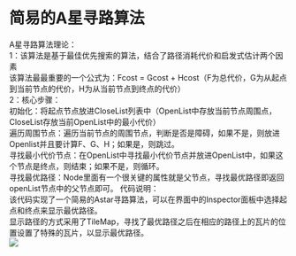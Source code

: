 # 简易的A星寻路算法  
  A星寻路算法理论：  
  1：该算法是基于最佳优先搜索的算法，结合了路径消耗代价和启发式估计两个因素  
      该算法最最重要的一个公式为：Fcost = Gcost + Hcost（F为总代价，G为从起点到当前节点的代价，H为从当前节点到终点的代价）  
  2：核心步骤：  
    初始化：将起点节点放进CloseList列表中（OpenList中存放当前节点周围点，CloseList存放当前OpenList中的最小代价）  
    遍历周围节点：遍历当前节点的周围节点，判断是否是障碍，如果不是，则放进Openlist并且要计算F、G、H；如果是，则跳过。  
    寻找最小代价节点：在OpenList中寻找最小代价节点并放进OpenList中，如果这个节点是终点，则结束；如果不是，则循环。  
    寻找最优路径：Node里面有一个很关键的属性就是父节点，寻找最优路径即返回openList节点中的父节点即可。
  代码说明：  
    该代码实现了一个简易的Astar寻路算法，可以在界面中的Inspector面板中选择起点和终点来显示最优路径。  
    显示路径的方式采用了TileMap，寻找了最优路径之后在相应的路径上的瓦片的位置设置了特殊的瓦片，以显示最优路径。  
    ![](picture/1.pg)
